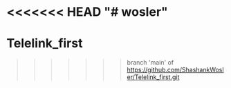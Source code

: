 <<<<<<< HEAD
"# wosler" 
=======
# Telelink_first
>>>>>>> branch 'main' of https://github.com/ShashankWosler/Telelink_first.git
